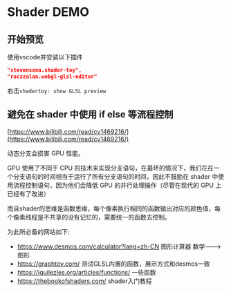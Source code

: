 # Shader DEMO

## 开始预览

使用vscode并安装以下插件
```json
"stevensona.shader-toy",
"raczzalan.webgl-glsl-editor"
```

右击`shadertoy: show GLSL preview`

## 避免在 shader 中使用 if else 等流程控制

[https://www.bilibili.com/read/cv1469216/](https://www.bilibili.com/read/cv1469216/)

动态分支会损害 GPU 性能。

GPU 使用了不同于 CPU 的技术来实现分支语句，在最坏的情况下，我们花在一个分支语句的时间相当于运行了所有分支语句的时间，因此不鼓励在 shader 中使用流程控制语句，因为他们会降低 GPU 的并行处理操作（尽管在现代的 GPU 上已经有了改进）

而且shader的思维是函数思维，每个像素执行相同的函数输出对应的颜色值，每个像素线程是不共享的没有记忆的，需要统一的函数去控制。

为此所必备的网站如下:

- https://www.desmos.com/calculator?lang=zh-CN  图形计算器 数学--->图形
- https://graphtoy.com/  测试GLSL内置的函数，展示方式和desmos一致
- https://iquilezles.org/articles/functions/  一些函数
- https://thebookofshaders.com/  shader入门教程
